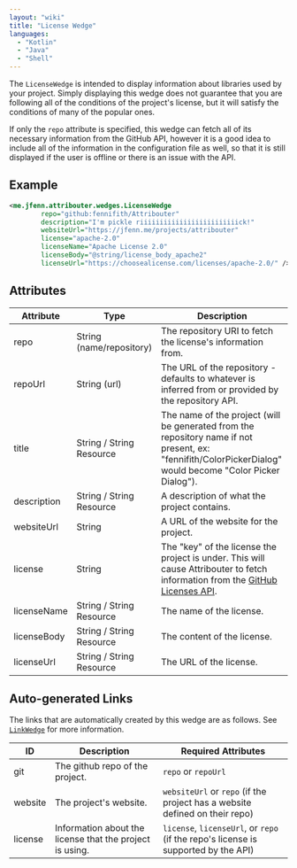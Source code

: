```yaml
---
layout: "wiki"
title: "License Wedge"
languages: 
  - "Kotlin"
  - "Java"
  - "Shell"
---
```


The `LicenseWedge` is intended to display information about libraries used by your project. Simply displaying this wedge does not guarantee that you are following all of the conditions of the project's license, but it will satisfy the conditions of many of the popular ones.

If only the `repo` attribute is specified, this wedge can fetch all of its necessary information from the GitHub API, however it is a good idea to include all of the information in the configuration file as well, so that it is still displayed if the user is offline or there is an issue with the API.

## Example

```xml
<me.jfenn.attribouter.wedges.LicenseWedge
        repo="github:fennifith/Attribouter"
        description="I'm pickle riiiiiiiiiiiiiiiiiiiiiiiiick!"
        websiteUrl="https://jfenn.me/projects/attribouter"
        license="apache-2.0"
        licenseName="Apache License 2.0"
        licenseBody="@string/license_body_apache2"
        licenseUrl="https://choosealicense.com/licenses/apache-2.0/" />
```

## Attributes

|Attribute|Type|Description|
|-----|-----|-----|
|repo|String (name/repository)|The repository URI to fetch the license's information from.|
|repoUrl|String (url)|The URL of the repository - defaults to whatever is inferred from or provided by the repository API.|
|title|String / String Resource|The name of the project (will be generated from the repository name if not present, ex: "fennifith/ColorPickerDialog" would become "Color Picker Dialog").|
|description|String / String Resource|A description of what the project contains.|
|websiteUrl|String|A URL of the website for the project.|
|license|String|The "key" of the license the project is under. This will cause Attribouter to fetch information from the [GitHub Licenses API](https://developer.github.com/v3/licenses/).|
|licenseName|String / String Resource|The name of the license.|
|licenseBody|String / String Resource|The content of the license.|
|licenseUrl|String / String Resource|The URL of the license.|

## Auto-generated Links

The links that are automatically created by this wedge are as follows. See [`LinkWedge`](LinkWedge) for more information.

|ID|Description|Required Attributes|
|-----|-----|-----|
|git|The github repo of the project.|`repo` or `repoUrl`|
|website|The project's website.|`websiteUrl` or `repo` (if the project has a website defined on their repo)|
|license|Information about the license that the project is using.|`license`, `licenseUrl`, or `repo` (if the repo's license is supported by the API)|